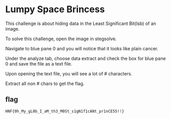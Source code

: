 # Lumpy Space Brincess

This challenge is about hiding data in the Least Significant Bit(lsb) of an image.

To solve this challenge, open the image in stegsolve.

Navigate to blue pane 0 and you will notice that it looks like plain cancer.

Under the analyze tab, choose data extract and check the box for blue pane 0 and save the file as a text file.

Upon opening the text file, you will see a lot of # characters.

Extract all non # chars to get the flag.

## flag

`HNF{0h_My_gL0b_I_aM_th3_M0St_s1gN1f1cANt_pr1nCE55!!}`
